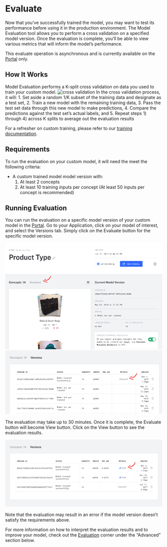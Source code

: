 # Evaluate

Now that you've successfully trained the model, you may want to test its performance before using it in the production environment. The Model Evaluation tool allows you to perform a cross validation on a specified model version. Once the evaluation is complete, you’ll be able to view various metrics that will inform the model’s performance.

This evaluate operation is asynchronous and is currently available on the  [Portal](https://clarifai.com/apps) only.

## How It Works

Model Evaluation performs a K-split cross validation on data you used to train your custom model. ![cross validation](../../../.gitbook/assets/eval-metrics-1.0-2x.png) In the cross validation process, it will: 1. Set aside a random 1/K subset of the training data and designate as a test set, 2. Train a new model with the remaining training data, 3. Pass the test set data through this new model to make predictions, 4. Compare the predictions against the test set’s actual labels, and 5. Repeat steps 1\) through 4\) across K splits to average out the evaluation results

For a refresher on custom training, please refer to our [training documentation](https://github.com/Clarifai/docs/tree/5882f46bd17affcd85ed3e2ec98f4d6f355b58a9/train.md).

## Requirements

To run the evaluation on your custom model, it will need the meet the following criteria:

* A custom trained model model version with:
  1. At least 2 concepts
  2. At least 10 training inputs per concept \(At least 50 inputs per concept is recommended\)

## Running Evaluation

You can run the evaluation on a specific model version of your custom model in the  [Portal](https://clarifai.com/apps). Go to your Application, click on your model of interest, and select the Versions tab. Simply click on the Evaluate button for the specific model version.

![model-eval-versions](../../../.gitbook/assets/previewui-versions-new.png) ![model eval](../../../.gitbook/assets/preview-evaluate-new.png)

The evaluation may take up to 30 minutes. Once it is complete, the Evaluate button will become View button. Click on the View button to see the evaluation results.

![model eval results](../../../.gitbook/assets/preview-view-new.png)

Note that the evaluation may result in an error if the model version doesn’t satisfy the requirements above.

For more information on how to interpret the evaluation results and to improve your model, check out the [Evaluation](https://github.com/Clarifai/docs/tree/5882f46bd17affcd85ed3e2ec98f4d6f355b58a9/advanced-model-eval-2.md) corner under the “Advanced” section below.

